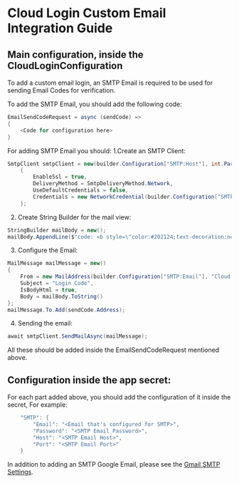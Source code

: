 # Cloud Login Custom Email Integration Guide

## Main configuration, inside the CloudLoginConfiguration

To add a custom email login, an SMTP Email is required to be used for sending Email Codes for verification.

To add the SMTP Email, you should add the following code:
```csharp
EmailSendCodeRequest = async (sendCode) =>
{
    <Code for configuration here>
}
```
For adding SMTP Email you should:
1.Create an SMTP Client:
```csharp
SmtpClient smtpClient = new(builder.Configuration["SMTP:Host"], int.Parse(builder.Configuration["SMTP:Port"]))
    {
        EnableSsl = true,
        DeliveryMethod = SmtpDeliveryMethod.Network,
        UseDefaultCredentials = false,
        Credentials = new NetworkCredential(builder.Configuration["SMTP:Email"], builder.Configuration["SMTP:Password"])
    };
```
2. Create String Builder for the mail view:
```csharp
StringBuilder mailBody = new();
mailBody.AppendLine($"code: <b style=\"color:#202124;text-decoration:none\">{sendCode.Code}</b> <br />");
```
3. Configure the Email:
```csharp
MailMessage mailMessage = new()
{
    From = new MailAddress(builder.Configuration["SMTP:Email"], "Cloud Login"),
    Subject = "Login Code",
    IsBodyHtml = true,
    Body = mailBody.ToString()
};
mailMessage.To.Add(sendCode.Address);
```
4. Sending the email:
```csharp
await smtpClient.SendMailAsync(mailMessage);
```
All these should be added inside the EmailSendCodeRequest mentioned above.
## Configuration inside the app secret:
For each part added above, you should add the configuration of it inside the secret, For example:
```csharp
    "SMTP": {
        "Email": "<Email that's configured for SMTP>",
        "Password": "<SMTP Email Password>",
        "Host": "<SMTP Email Host>",
        "Port": "<SMTP Email Port>"
    }
```
In addition to adding an SMTP Google Email, please see the [Gmail SMTP Settings](https://www.gmass.co/blog/gmail-smtp/).